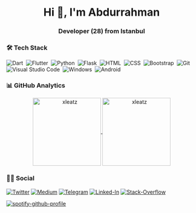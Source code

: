 <h1 align="center">Hi 👋, I'm Abdurrahman</h1>
<h3 align="center">Developer (28) from Istanbul</h3>


### 🛠 Tech Stack
![Dart](https://img.shields.io/badge/Dart-05122A?style=flat&logo=dart&logoColor=29B6F6)&nbsp;
![Flutter](https://img.shields.io/badge/Flutter-05122A?style=flat&logo=flutter&logoColor=02569B)&nbsp;
![Python](https://img.shields.io/badge/-Python-05122A?style=flat&logo=python)&nbsp;
![Flask](https://img.shields.io/badge/-Flask-05122A?style=flat&logo=flask)&nbsp;
![HTML](https://img.shields.io/badge/-HTML-05122A?style=flat&logo=HTML5&logoColor=E34F26)&nbsp;
![CSS](https://img.shields.io/badge/-CSS-05122A?style=flat&logo=CSS3&logoColor=239120)&nbsp;
![Bootstrap](https://img.shields.io/badge/-Bootstrap-05122A?style=flat&logo=bootstrap)&nbsp;
![Git](https://img.shields.io/badge/-Git-05122A?style=flat&logo=git)&nbsp;
![Visual Studio Code](https://img.shields.io/badge/-Visual%20Studio%20Code-05122A?style=flat&logo=visual-studio-code&logoColor=007ACC)&nbsp;
![Windows](https://img.shields.io/badge/Windows-05122A?style=flat&logo=windows)&nbsp;
![Android](https://img.shields.io/badge/-Android-05122A?style=flat&logo=android)&nbsp;

### 📊 GitHub Analytics

<p align="center">
<a href="https://github.com/xleatz">
  <img height="180em" align="center" src="https://github-readme-stats.vercel.app/api?username=xleatz&show_icons=true&locale=en&theme=algolia&include_all_commits=true&count_private=true" alt="xleatz"/>
  <img height="180em" align="center" src="https://github-readme-stats.vercel.app/api/top-langs?username=xleatz&show_icons=true&locale=en&layout=compact&langs_count=8&theme=algolia" alt="xleatz"/>
</a>
</p>

### 🤝🏻 Social

<p align="left">
<a href="https://twitter.com/estabienn__" target="blank"><img align="center" src="https://img.shields.io/badge/Twitter-1DA1F2?style=flat&logo=twitter&logoColor=white" alt="Twitter" /></a>
<a href="https://medium.com/@xleatz" target="blank"><img align="center" src="https://img.shields.io/badge/Medium-12100E?style=flat&logo=medium&logoColor=white" alt="Medium" /></a>
<a href="https://t.me/xleatz" target="blank"><img align="center" src="https://img.shields.io/badge/Telegram-2CA5E0?style=flat&logo=telegram&logoColor=white" alt="Telegram" /></a>
<a href="https://www.linkedin.com/in/abdurrahman-ayd%C4%B1n-97629678/" target="blank"><img align="center" src="https://img.shields.io/badge/Linked-in-1DA1F2?style=flat&logo=Linked-in&logoColor=white" alt="Linked-In" /></a>
<a href="https://stackoverflow.com/users/8784421/abdurrahman-ayd%c4%b1n" target="blank"><img align="center" src="https://img.shields.io/badge/Stack-Overflow-1DA1F2?style=flat&logo=Stack-Overflow&logoColor=white" alt="Stack-Overflow" /></a>  
</p>

[![spotify-github-profile](https://spotify-github-profile.vercel.app/api/view?uid=c7wfulyw4mzczlzxhj16x0oxv&cover_image=true&theme=default&bar_color=13c331&bar_color_cover=true)](https://github.com/kittinan/spotify-github-profile)

<!--
**xleatz/xleatz** is a ✨ _special_ ✨ repository because its `README.md` (this file) appears on your GitHub profile.

Here are some ideas to get you started:

- 🔭 I’m currently working on ...
- 🌱 I’m currently learning ...
- 👯 I’m looking to collaborate on ...
- 🤔 I’m looking for help with ...
- 💬 Ask me about ...
- 📫 How to reach me: ...
- 😄 Pronouns: ...
- ⚡ Fun fact: ...
-->
